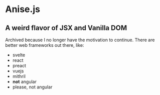 # Anise.js
## A weird flavor of JSX and Vanilla DOM

Archived because I no longer have the motivation to continue. There are better web frameworks out there, like: 

  - svelte
  - react
  - preact
  - vuejs
  - mithril
  - **not** angular
  - please, not angular
